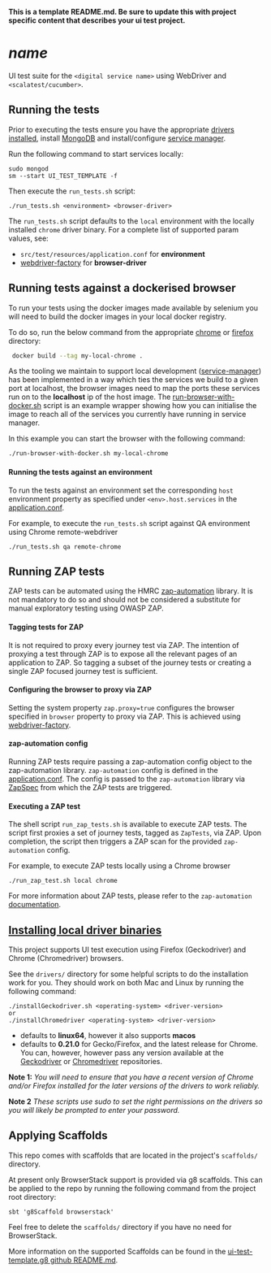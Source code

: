**This is a template README.md.  Be sure to update this with project specific content that describes your ui test project.**

# $name$
UI test suite for the `<digital service name>` using WebDriver and `<scalatest/cucumber>`.  

## Running the tests

Prior to executing the tests ensure you have the appropriate [drivers installed](#install-driver-binary), install [MongoDB](https://docs.mongodb.com/manual/installation/) and install/configure [service manager](https://github.com/hmrc/service-manager).  

Run the following command to start services locally:

    sudo mongod
    sm --start UI_TEST_TEMPLATE -f

Then execute the `run_tests.sh` script:
    
    ./run_tests.sh <environment> <browser-driver>

The `run_tests.sh` script defaults to the `local` environment with the locally installed `chrome` driver binary.  For a complete list of supported param values, see:
 - `src/test/resources/application.conf` for **environment** 
 - [webdriver-factory](https://github.com/hmrc/webdriver-factory#2-instantiating-a-browser-with-default-options) for **browser-driver**
 
## Running tests against a dockerised browser
To run your tests using the docker images made available by selenium you will need to build the docker images in your local docker registry.  

To do so, run the below command from the appropriate [chrome](docker/chrome_LATEST) or [firefox](docker/firefox_LATEST) directory:  

```bash
 docker build --tag my-local-chrome .
 ```

As the tooling we maintain to support local development ([service-manager](https://github.com/hmrc/service-manager)) has been implemented in a way which ties the services we build to a given port at localhost, the browser images need to map the ports these services run on to the **localhost** ip of the host image.
The [run-browser-with-docker.sh](docker/run-browser-with-docker.sh) script is an example wrapper showing how you can initialise the image to reach all of the services you currently have running in service manager.


In this example you can start the browser with the following command:
```bash
./run-browser-with-docker.sh my-local-chrome
``` 
 
#### Running the tests against an environment

To run the tests against an environment set the corresponding `host` environment property as specified under
 `<env>.host.services` in the [application.conf](/src/test/resources/application.conf). 
 
For example, to execute the `run_tests.sh` script against QA  environment using Chrome remote-webdriver
     
    ./run_tests.sh qa remote-chrome

## Running ZAP tests

ZAP tests can be automated using the HMRC [zap-automation](https://github.com/hmrc/zap-automation) library. It is not mandatory to do so and should not be considered a substitute for manual exploratory testing using OWASP ZAP.

#### Tagging tests for ZAP

It is not required to proxy every journey test via ZAP. The intention of proxying a test through ZAP is to expose all the
 relevant pages of an application to ZAP. So tagging a subset of the journey tests or creating a 
 single ZAP focused journey test is sufficient.
 
#### Configuring the browser to proxy via ZAP 

Setting the system property `zap.proxy=true` configures the browser specified in `browser` property to proxy via ZAP. 
This is achieved using [webdriver-factory](https://github.com/hmrc/webdriver-factory#proxying-trafic-via-zap).  

#### zap-automation config
Running ZAP tests require passing a zap-automation config object to the zap-automation library. `zap-automation` config is 
defined in the [application.conf](/src/test/resources/application.conf). The config is passed to the `zap-automation`
library via [ZapSpec](/src/test/scala/uk/gov/hmrc/test/ui/ZapSpec.scala) from which the ZAP tests are triggered.

#### Executing a ZAP test

The shell script `run_zap_tests.sh` is available to execute ZAP tests. The script first proxies a set of journey tests, 
tagged as `ZapTests`, via ZAP. Upon completion, the script then triggers a ZAP scan for the provided `zap-automation` config. 

For example, to execute ZAP tests locally using a Chrome browser
 
    ./run_zap_test.sh local chrome
    
For more information about ZAP tests, please refer to the `zap-automation` [documentation](https://github.com/hmrc/zap-automation/blob/master/README.md).


## [Installing local driver binaries](#install-driver-binaries)

This project supports UI test execution using Firefox (Geckodriver) and Chrome (Chromedriver) browsers. 

See the `drivers/` directory for some helpful scripts to do the installation work for you.  They should work on both Mac and Linux by running the following command:

    ./installGeckodriver.sh <operating-system> <driver-version>
    or
    ./installChromedriver <operating-system> <driver-version>

- *<operating-system>* defaults to **linux64**, however it also supports **macos**
- *<driver-version>* defaults to **0.21.0** for Gecko/Firefox, and the latest release for Chrome.  You can, however, however pass any version available at the [Geckodriver](https://github.com/mozilla/geckodriver/tags) or [Chromedriver](http://chromedriver.storage.googleapis.com/) repositories.

**Note 1:** *You will need to ensure that you have a recent version of Chrome and/or Firefox installed for the later versions of the drivers to work reliably.*

**Note 2** *These scripts use sudo to set the right permissions on the drivers so you will likely be prompted to enter your password.*

## Applying Scaffolds
This repo comes with scaffolds that are located in the project's `scaffolds/` directory.  

At present only BrowserStack support is provided via g8 scaffolds.  This can be applied to the repo by running the following command from the project root directory:

```sbtshell
sbt 'g8Scaffold browserstack'
```

Feel free to delete the `scaffolds/` directory if you have no need for BrowserStack.

More information on the supported Scaffolds can be found in the [ui-test-template.g8 github README.md](https://github.com/hmrc/ui-test-template.g8/blob/master/README.md).